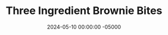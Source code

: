 ---
layout: post
title:  "Three Ingredient Brownie Bites"
date:   2024-05-10 00:00:00 -05000
categories: 
- Recipes
- Healthier Dessert
permalink: /recipes/three-ingredient-brownies
image: /assets/Food/Healthier Dessert/3 Ing Brownie/3-ing-brownie-cover.jpg
ing: 3ingbrownie-ing
facts: 3ingbrownie-facts
section1: 
start2: 
section2: 
start3: 
section3: 
start4: 
section4: 
start5: 
section5: 
Prep: 5
Rest: 
Cook: 15
Source1: https://kirbiecravings.com/3-ingredient-healthy-brownies/#recipe
Source2: https://www.youtube.com/watch?v=kz1eIa2r5Ug
whisk: https://s.samsungfood.com/gs4kS
tags: 
- cocoa powder
- chocolate
- banana
- mashed banana
- mashed sweet potato
- sweet potato puree
- natural peanut butter
- peanut butter
- almond butter
- sunflower seed butter
- sunbutter
- vanilla extract
- chocolate chips
- chopped nuts
Description: These simple and healthy brownie bites are made with just 3 ingredients - pureed bananas, nut butter, and cocoa powder. These taste like delicious chocolate peanut butter banana bread, but dense and fudgy, as all brownies should be. Feel free to add any extra flavors such as vanilla or cinnamon, or any mix-ins like chocolate chips or chopped nuts. The nutrition facts are per brownie bite.
Instructions: 
- Preheat your oven to 350F, and spray a mini muffin pan with oil<br><br>

- Choose bananas that are as brown and soft as possible for the sweetest brownies. I've used natural peanut butter here, but any other natural nut or seed butter will work, like almond butter or sunflower seed butter. <a href="apple-spread">No Sugar Added Apple Spread</a> or <a href="sweet-potato-puree">Roasted Sweet Potato Puree</a> would also work in place of bananas. Using PB2 in place of cocoa powder would probably work to make it a blondie instead and add more protein, but I haven't personally tried it yet<br><br>

- In a food processor, blend the bananas, nut butter, and cocoa powder until smooth<br><br>
- <center><img src="/assets/Food/Healthier Dessert/3 Ing Brownie/3-ing-brownie-3.jpg" alt="" class="instruction-image"></center><br>

- Optionally, mix in some other flavors. You can use 1 tsp (5 g) vanilla (or almond) extract, salt (1/2 tsp, 3 g), cinnamon, or 1/4 cup of mix-ins (chocolate chips, nuts, raisins). For a cakier brownie, add a 1/2 tsp (2.4 g) of baking powder<br><br>

- Evenly divide your batter across 24 mini muffin cups. They won't rise as they bake, so fill them completely. Any extra batter is a snack to the chef, or just bake a few extra. Alternatively, you can bake as regular brownies in a parchment lined 8" square pan<br><br>
- <center><img src="/assets/Food/Healthier Dessert/3 Ing Brownie/3-ing-brownie-5.jpg" alt="" class="instruction-image"></center><br>

- Bake the brownie bites at 350F for about 12 minutes, or until the tops look black and the top is just firm. A toothpick to the center should NOT come out clean. For an 8" pan, bake for 20 minutes. If you jiggle the pan, the center should just be set<br><br>
- <center><img src="/assets/Food/Healthier Dessert/3 Ing Brownie/3-ing-brownie-6.jpg" alt="" class="instruction-image"></center><br>

- Refrigerate for at least 4 hours (ideally overnight) so the brownies can set before removing from the pan and slicing
---
